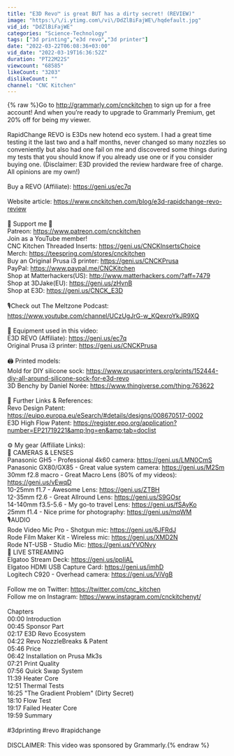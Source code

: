 ```yaml
---
title: "E3D Revo™ is great BUT has a dirty secret! (REVIEW)"
image: "https:\/\/i.ytimg.com\/vi\/DdZlBiFajWE\/hqdefault.jpg"
vid_id: "DdZlBiFajWE"
categories: "Science-Technology"
tags: ["3d printing","e3d revo","3d printer"]
date: "2022-03-22T06:08:36+03:00"
vid_date: "2022-03-19T16:36:52Z"
duration: "PT22M22S"
viewcount: "68585"
likeCount: "3203"
dislikeCount: ""
channel: "CNC Kitchen"
---
```

{% raw %}Go to <a rel="nofollow" target="blank" href="http://grammarly.com/cnckitchen">http://grammarly.com/cnckitchen</a> to sign up for a free account! And when you’re ready to upgrade to Grammarly Premium, get 20% off for being my viewer.<br /><br />RapidChange REVO is E3Ds new hotend eco system. I had a great time testing it the last two and a half months, never changed so many nozzles so conveniently but also had one fail on me and discovered some things during my tests that you should know if you already use one or if you consider buying one. (Disclaimer: E3D provided the review hardware free of charge. All opinions are my own!)<br /><br />Buy a REVO (Affiliate): <a rel="nofollow" target="blank" href="https://geni.us/ec7q">https://geni.us/ec7q</a><br /><br />Website article: <a rel="nofollow" target="blank" href="https://www.cnckitchen.com/blog/e3d-rapidchange-revo-review">https://www.cnckitchen.com/blog/e3d-rapidchange-revo-review</a><br /><br />💚 Support me 💚<br />Patreon: <a rel="nofollow" target="blank" href="https://www.patreon.com/cnckitchen">https://www.patreon.com/cnckitchen</a><br />Join as a YouTube member!<br />CNC Kitchen Threaded Inserts: <a rel="nofollow" target="blank" href="https://geni.us/CNCKInsertsChoice">https://geni.us/CNCKInsertsChoice</a><br />Merch: <a rel="nofollow" target="blank" href="https://teespring.com/stores/cnckitchen">https://teespring.com/stores/cnckitchen</a><br />Buy an Original Prusa i3 printer: <a rel="nofollow" target="blank" href="https://geni.us/CNCKPrusa">https://geni.us/CNCKPrusa</a><br />PayPal: <a rel="nofollow" target="blank" href="https://www.paypal.me/CNCKitchen">https://www.paypal.me/CNCKitchen</a><br />Shop at Matterhackers(US): <a rel="nofollow" target="blank" href="http://www.matterhackers.com/?aff=7479">http://www.matterhackers.com/?aff=7479</a><br />Shop at 3DJake(EU): <a rel="nofollow" target="blank" href="https://geni.us/zHvnB">https://geni.us/zHvnB</a><br />Shop at E3D: <a rel="nofollow" target="blank" href="https://geni.us/CNCK_E3D">https://geni.us/CNCK_E3D</a><br /><br />🎙Check out The Meltzone Podcast: <a rel="nofollow" target="blank" href="https://www.youtube.com/channel/UCzUgJrG-w_KQexroYkJR9XQ">https://www.youtube.com/channel/UCzUgJrG-w_KQexroYkJR9XQ</a><br /><br />🛒 Equipment used in this video:<br />E3D REVO (Affiliate): <a rel="nofollow" target="blank" href="https://geni.us/ec7q">https://geni.us/ec7q</a><br />Original Prusa i3 printer: <a rel="nofollow" target="blank" href="https://geni.us/CNCKPrusa">https://geni.us/CNCKPrusa</a><br /><br />🖨 Printed models:<br />Mold for DIY silicone sock: <a rel="nofollow" target="blank" href="https://www.prusaprinters.org/prints/152444-diy-all-around-silicone-sock-for-e3d-revo">https://www.prusaprinters.org/prints/152444-diy-all-around-silicone-sock-for-e3d-revo</a><br />3D Benchy by Daniel Norée: <a rel="nofollow" target="blank" href="https://www.thingiverse.com/thing:763622">https://www.thingiverse.com/thing:763622</a><br /><br />📖 Further Links &amp; References:<br />Revo Design Patent: <a rel="nofollow" target="blank" href="https://euipo.europa.eu/eSearch/#details/designs/008670517-0002">https://euipo.europa.eu/eSearch/#details/designs/008670517-0002</a><br />E3D High Flow Patent: <a rel="nofollow" target="blank" href="https://register.epo.org/application?number=EP21719221&amp;lng=en&amp;tab=doclist">https://register.epo.org/application?number=EP21719221&amp;lng=en&amp;tab=doclist</a><br /><br />⚙ My gear (Affiliate Links):<br />🎥 CAMERAS &amp; LENSES<br />Panasonic GH5 - Professional 4k60 camera: <a rel="nofollow" target="blank" href="https://geni.us/LMN0CmS">https://geni.us/LMN0CmS</a><br />Panasonic GX80/GX85 - Great value system camera: <a rel="nofollow" target="blank" href="https://geni.us/M2Sm">https://geni.us/M2Sm</a><br />30mm f2.8 macro - Great Macro Lens (80% of my videos): <a rel="nofollow" target="blank" href="https://geni.us/vEwqD">https://geni.us/vEwqD</a><br />10-25mm f1.7 - Awesome Lens: <a rel="nofollow" target="blank" href="https://geni.us/ZTBH">https://geni.us/ZTBH</a><br />12-35mm f2.6 - Great Allround Lens: <a rel="nofollow" target="blank" href="https://geni.us/S9GOsr">https://geni.us/S9GOsr</a><br />14-140mm f3.5-5.6 - My go-to travel Lens: <a rel="nofollow" target="blank" href="https://geni.us/fSAyKo">https://geni.us/fSAyKo</a><br />25mm f1.4 - Nice prime for photography: <a rel="nofollow" target="blank" href="https://geni.us/mqWM">https://geni.us/mqWM</a><br />🎙AUDIO<br />Rode Video Mic Pro - Shotgun mic: <a rel="nofollow" target="blank" href="https://geni.us/6JFRdJ">https://geni.us/6JFRdJ</a><br />Rode Film Maker Kit - Wireless mic: <a rel="nofollow" target="blank" href="https://geni.us/XMD2N">https://geni.us/XMD2N</a><br />Rode NT-USB - Studio Mic: <a rel="nofollow" target="blank" href="https://geni.us/YVONvy">https://geni.us/YVONvy</a><br />🔴 LIVE STREAMING<br />Elgatoo Stream Deck: <a rel="nofollow" target="blank" href="https://geni.us/ppIiAL">https://geni.us/ppIiAL</a><br />Elgatoo HDMI USB Capture Card: <a rel="nofollow" target="blank" href="https://geni.us/imhD">https://geni.us/imhD</a><br />Logitech C920 - Overhead camera: <a rel="nofollow" target="blank" href="https://geni.us/ViVgB">https://geni.us/ViVgB</a><br /><br />Follow me on Twitter: <a rel="nofollow" target="blank" href="https://twitter.com/cnc_kitchen">https://twitter.com/cnc_kitchen</a><br />Follow me on Instagram: <a rel="nofollow" target="blank" href="https://www.instagram.com/cnckitchenyt/">https://www.instagram.com/cnckitchenyt/</a><br /><br />Chapters<br />00:00 Introduction<br />00:45 Sponsor Part<br />02:17 E3D Revo Ecosystem<br />04:22 Revo NozzleBreaks &amp; Patent<br />05:46 Price<br />06:42 Installation on Prusa Mk3s<br />07:21 Print Quality<br />07:56 Quick Swap System<br />11:39 Heater Core<br />12:51 Thermal Tests<br />16:25 &quot;The Gradient Problem&quot; (Dirty Secret)<br />18:10 Flow Test<br />19:17 Failed Heater Core<br />19:59 Summary<br /><br />#3dprinting #revo #rapidchange<br /><br />DISCLAIMER: This video was sponsored by Grammarly.{% endraw %}

